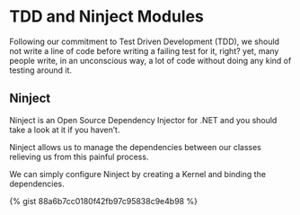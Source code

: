 # TDD and Ninject Modules

Following our commitment to Test Driven Development (TDD), we should not write a line of code before writing a failing test for it, right? yet, many people write, in an unconscious way, a lot of code without doing any kind of testing around it.

## Ninject

Ninject is an Open Source Dependency Injector for .NET and you should take a look at it if you haven’t.

Ninject allows us to manage the dependencies between our classes relieving us from this painful process.

We can simply configure Ninject by creating a Kernel and binding the dependencies.

{% gist 88a6b7cc0180f42fb97c95838c9e4b98 %}
